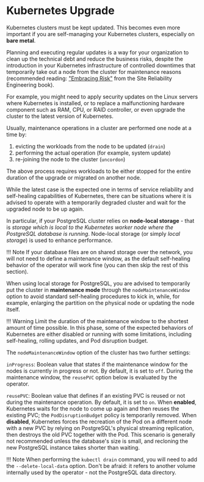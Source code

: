 # Kubernetes Upgrade

Kubernetes clusters must be kept updated. This becomes even more
important if you are self-managing your Kubernetes clusters, especially
on **bare metal**.

Planning and executing regular updates is a way for your organization
to clean up the technical debt and reduce the business risks, despite
the introduction in your Kubernetes infrastructure of controlled
downtimes that temporarily take out a node from the cluster for
maintenance reasons (recommended reading:
["Embracing Risk"](https://landing.google.com/sre/sre-book/chapters/embracing-risk/)
from the Site Reliability Engineering book).

For example, you might need to apply security updates on the Linux
servers where Kubernetes is installed, or to replace a malfunctioning
hardware component such as RAM, CPU, or RAID controller, or even upgrade
the cluster to the latest version of Kubernetes.

Usually, maintenance operations in a cluster are performed one node
at a time by:

1. evicting the workloads from the node to be updated (`drain`)
2. performing the actual operation (for example, system update)
3. re-joining the node to the cluster (`uncordon`)

The above process requires workloads to be either stopped for the
entire duration of the upgrade or migrated on another node.

While the latest case is the expected one in terms of service
reliability and self-healing capabilities of Kubernetes, there can
be situations where it is advised to operate with a temporarily
degraded cluster and wait for the upgraded node to be up again.

In particular, if your PostgreSQL cluster relies on **node-local storage**
\- that is *storage which is local to the Kubernetes worker node where
the PostgreSQL database is running*.
Node-local storage (or simply *local storage*) is used to enhance performance.

!!! Note
    If your database files are on shared storage over the network,
    you will not need to define a maintenance window, as the default
    self-healing behavior of the operator will work fine
    (you can then skip the rest of this section).

When using local storage for PostgreSQL, you are advised to temporarily
put the cluster in **maintenance mode** through the `nodeMaintenanceWindow`
option to avoid standard self-healing procedures to kick in,
while, for example, enlarging the partition on the physical node or
updating the node itself.

!!! Warning
    Limit the duration of the maintenance window to the shortest
    amount of time possible. In this phase, some of the expected
    behaviors of Kubernetes are either disabled or running with
    some limitations, including self-healing, rolling updates,
    and Pod disruption budget.

The `nodeMaintenanceWindow` option of the cluster has two further
settings:

`inProgress`:
Boolean value that states if the maintenance window for the nodes
is currently in progress or not. By default, it is set to `off`.
During the maintenance window, the `reusePVC` option below is
evaluated by the operator.

`reusePVC`:
Boolean value that defines if an existing PVC is reused or
not during the maintenance operation. By default, it is set to `on`.
When **enabled**, Kubernetes waits for the node to come up
again and then reuses the existing PVC; the `PodDisruptionBudget`
policy is temporarily removed.
When **disabled**, Kubernetes forces the recreation of the
Pod on a different node with a new PVC by relying on
PostgreSQL's physical streaming replication, then destroys
the old PVC together with the Pod. This scenario is generally
not recommended unless the database's size is small, and recloning
the new PostgreSQL instance takes shorter than waiting.

!!! Note
    When performing the `kubectl drain` command, you will need
    to add the `--delete-local-data` option.
    Don't be afraid: it refers to another volume internally used
    by the operator - not the PostgreSQL data directory.

